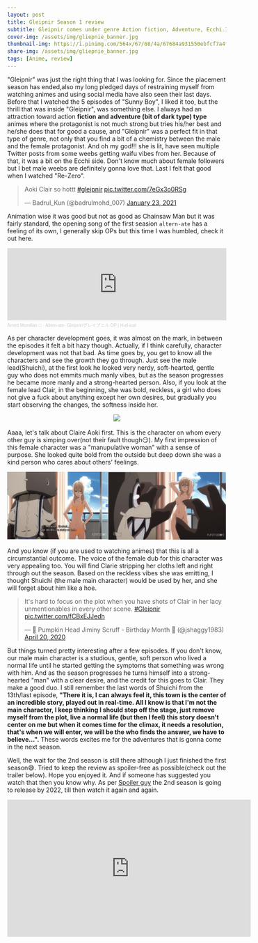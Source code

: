 ```yaml
---
layout: post
title: Gleipnir Season 1 review
subtitle: Gleipnir comes under genre Action fiction, Adventure, Ecchi.It was just the right thing that I was looking for
cover-img: /assets/img/gliepnie_banner.jpg
thumbnail-img: https://i.pinimg.com/564x/67/68/4a/67684a931550ebfcf7a4f933c1045cc1.jpg
share-img: /assets/img/gliepnie_banner.jpg
tags: [Anime, review]
---
```


"Gleipnir" was just the right thing that I was looking for. Since the placement season has ended,also my long pledged days of restraining myself from watching animes and using social media have also seen their last days. Before that I watched the 5 episodes of "Sunny Boy", I liked it too, but the thrill that was inside "Gleipnir", was something else. I always had an attraction toward action **fiction and adventure (bit of dark type) type** animes where the protagonist is not much strong but tries his/her best and he/she does that for good a cause, and "Gleipnir" was a perfect fit in that type of genre, not only that you find a bit of a chemistry between the male and the female protagonist. And oh my god!!! she is lit, have seen multiple Twitter posts from some weebs getting waifu vibes from her. Because of that, it was a bit on the Ecchi side. Don't know much about female followers but I bet male weebs are definitely gonna love that. Last I felt that good when I watched "Re-Zero".

<blockquote class="twitter-tweet"><p lang="en" dir="ltr">Aoki Clair so hottt <a href="https://twitter.com/hashtag/gleipnir?src=hash&amp;ref_src=twsrc%5Etfw">#gleipnir</a> <a href="https://t.co/7eGx3o0RSg">pic.twitter.com/7eGx3o0RSg</a></p>&mdash; Badrul_Kun (@badrulmohd_007) <a href="https://twitter.com/badrulmohd_007/status/1353059432297492482?ref_src=twsrc%5Etfw">January 23, 2021</a></blockquote> <script async src="https://platform.twitter.com/widgets.js" charset="utf-8"></script>

Animation wise it was good but not as good as Chainsaw Man but it was fairly standard, the opening song of the first seasion `altern-ate` has a feeling of its own, I generally skip OPs but this time I was humbled, check it out here.

<iframe width="100%" height="166" scrolling="no" frameborder="no" allow="autoplay" src="https://w.soundcloud.com/player/?url=https%3A//api.soundcloud.com/tracks/872622670&color=%23ff5500&auto_play=false&hide_related=false&show_comments=true&show_user=true&show_reposts=false&show_teaser=true"></iframe><div style="font-size: 10px; color: #cccccc;line-break: anywhere;word-break: normal;overflow: hidden;white-space: nowrap;text-overflow: ellipsis; font-family: Interstate,Lucida Grande,Lucida Sans Unicode,Lucida Sans,Garuda,Verdana,Tahoma,sans-serif;font-weight: 100;"><a href="https://soundcloud.com/arnett-mcmillan" title="Arnett Mcmillan 👄" target="_blank" style="color: #cccccc; text-decoration: none;">Arnett Mcmillan 👄</a> · <a href="https://soundcloud.com/arnett-mcmillan/altern-ate-gleipnir-op-h-el-ical" title="Altern-ate- Gleipnir/グレイプニル OP | H-el-ical" target="_blank" style="color: #cccccc; text-decoration: none;">Altern-ate- Gleipnir/グレイプニル OP | H-el-ical</a></div>

As per character development goes, it was almost on the mark, in between the episodes it felt a bit hazy though. Actually, if I think carefully, character development was not that bad. As time goes by, you get to know all the characters and see the growth they go through. Just see the male lead(Shuichi), at the first look he looked very nerdy, soft-hearted, gentle guy who does not emmits much manly vibes, but as the season progresses he became more manly and a strong-hearted person. Also, if you look 
at the female lead Clair, in the beginning, she was bold, reckless, a girl who does not give a fuck about anything except her own desires, but gradually you start observing the changes, the softness inside her.

<p align="center">
<img src="https://i0.wp.com/spoilerguy.com/wp-content/uploads/2021/01/62295206-0-q80.jpg">
</p>

Aaaa, let's talk about Claire Aoki first. This is the character on whom every other guy is simping over(not their fault though😏). My first impression of this female character was a "manupulative woman" with a sense of purpose. She looked quite bold from the outside but deep down she was a kind person who cares about others' feelings. 

<p align="center">
<img src="/assets/img/gliepnie.jpg">
</p>

And you know (if you are used to watching animes) that this is all a circumstantial outcome. The voice of the female dub for this character was very appealing too. You will find Clarie stripping her cloths left and right through out the season.  Based on the reckless vibes she was emitting, I thought Shuichi (the male main character) would be used by her, and she will forget about him like a hoe.

<blockquote class="twitter-tweet"><p lang="en" dir="ltr">It&#39;s hard to focus on the plot when you have shots of Clair in her lacy unmentionables in every other scene. <a href="https://twitter.com/hashtag/Gleipnir?src=hash&amp;ref_src=twsrc%5Etfw">#Gleipnir</a> <a href="https://t.co/fCBxEJJedh">pic.twitter.com/fCBxEJJedh</a></p>&mdash; 🎃 Pumpkin Head Jiminy Scruff - Birthday Month 🎃 (@jshaggy1983) <a href="https://twitter.com/jshaggy1983/status/1252039930655789056?ref_src=twsrc%5Etfw">April 20, 2020</a></blockquote> <script async src="https://platform.twitter.com/widgets.js" charset="utf-8"></script>


But things turned pretty interesting after a few episodes. If you don't know, our male main character is a studious, gentle, soft person who lived a normal life until he started getting the symptoms that something was wrong with him. And as the season progresses he turns himself into a strong-hearted "man" with a clear desire, and the credit for this goes to Clair. They make a good duo. I still remember the last words of Shuichi from the 13th/last episode, **"There it is, I can always feel it, this town is the center of an incredible story, played out in real-time. All I know is that I'm not the main character, I keep thinking I should step off the stage, just remove myself from the plot, live a normal life (but then I feel) this story doesn't center on me but when it comes time for the climax, it needs a resolution, that's when we will enter, we will be the who finds the answer, we have to believe...".** These words excites me for the adventures that is gonna come in the next season.


Well, the wait for the 2nd season is still there although I just finished the first season😅. Tried to keep the review as spoiler-free as possible(check out the trailer below). Hope you enjoyed it. And if someone has suggested you watch that then you know why. As per [Spoiler guy](https://spoilerguy.com/gleipnir-season-2/) the 2nd season is going to release by 2022, till then watch it again and again.

<iframe width="560" height="315" src="https://www.youtube.com/embed/4HHsD5XacHs" title="YouTube video player" frameborder="0" allow="accelerometer; autoplay; clipboard-write; encrypted-media; gyroscope; picture-in-picture" allowfullscreen></iframe>
